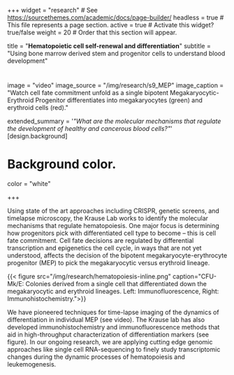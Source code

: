 +++
widget = "research"  # See https://sourcethemes.com/academic/docs/page-builder/
headless = true  # This file represents a page section.
active = true  # Activate this widget? true/false
weight = 20  # Order that this section will appear.

title = "**Hematopoietic cell self-renewal and differentiation**"
subtitle = "Using bone marrow derived stem and progenitor cells to understand blood development"


#
image = "video"
image_source = "/img/research/s9_MEP"
image_caption = "Watch cell fate commitment unfold as a single bipotent Megakaryocytic-Erythroid Progenitor differentiates into megakaryocytes (green) and erythroid cells (red)."

extended_summary = '*"What are the molecular mechanisms that regulate the development of healthy and cancerous blood cells?"*'
[design.background]

  # Background color.
  color = "white"

+++

Using state of the art approaches including CRISPR, genetic screens, and timelapse microscopy, the Krause Lab works to identify the molecular mechanisms that regulate hematopoiesis. One major focus is determining how progenitors pick with differentiated cell type to become – this is cell fate commitment. Cell fate decisions are regulated by differential transcription and epigenetics the cell cycle, in ways that are not yet understood, affects the decision of the bipotent megakaryocyte-erythrocyte progenitor (MEP) to pick the megakaryocytic versus erythroid lineage.

{{< figure src="/img/research/hematopoiesis-inline.png" caption="CFU-Mk/E: Colonies derived from a single cell that differentiated down the megakaryocytic and erythroid lineages. Left: Immunofluorescence, Right: Immunohistochemistry.">}}

We have pioneered techniques for time-lapse imaging of the dynamics of differentiation in individual MEP  (see video). The Krause lab has also developed immunohistochemistry and immunofluorescence methods that aid in high-throughput characterization of differentiation markers (see figure). In our ongoing research, we are applying cutting edge genomic approaches like single cell RNA-sequencing to finely study transcriptomic changes during the dynamic processes of hematopoiesis and leukemogenesis.
